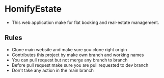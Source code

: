 # HomifyEstate
- <p>This web application make for flat booking and real-estate management.</p>
## Rules
- Clone main website and make sure you clone right origin
- Contributes this project by make own branch and working names
- You can pull request but not merge any branch to branch
- Before pull request make sure you are pull requested to dev branch
- Don't take any action in the main branch